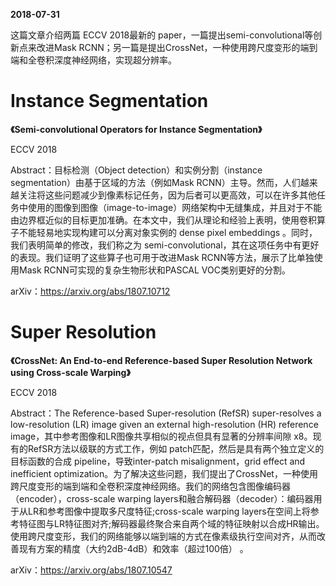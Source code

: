 **2018-07-31**

这篇文章介绍两篇 ECCV 2018最新的 paper，一篇提出semi-convolutional等创新点来改进Mask RCNN；另一篇是提出CrossNet，一种使用跨尺度变形的端到端和全卷积深度神经网络，实现超分辨率。

# Instance Segmentation

**《Semi-convolutional Operators for Instance Segmentation》**

ECCV 2018

Abstract：目标检测（Object detection）和实例分割（instance segmentation）由基于区域的方法（例如Mask RCNN）主导。然而，人们越来越关注将这些问题减少到像素标记任务，因为后者可以更高效，可以在许多其他任务中使用的图像到图像（image-to-image）网络架构中无缝集成，并且对于不能由边界框近似的目标更加准确。在本文中，我们从理论和经验上表明，使用卷积算子不能轻易地实现构建可以分离对象实例的 dense pixel embeddings 。同时，我们表明简单的修改，我们称之为 semi-convolutional，其在这项任务中有更好的表现。我们证明了这些算子也可用于改进Mask RCNN等方法，展示了比单独使用Mask RCNN可实现的复杂生物形状和PASCAL VOC类别更好的分割。

arXiv：https://arxiv.org/abs/1807.10712

# Super Resolution


**《CrossNet: An End-to-end Reference-based Super Resolution Network using Cross-scale Warping》**

ECCV 2018

Abstract：The Reference-based Super-resolution (RefSR) super-resolves a low-resolution (LR) image given an external high-resolution (HR) reference image，其中参考图像和LR图像共享相似的视点但具有显著的分辨率间隙 x8。现有的RefSR方法以级联的方式工作，例如 patch匹配，然后是具有两个独立定义的目标函数的合成 pipeline，导致inter-patch misalignment，grid effect and inefficient optimization。为了解决这些问题，我们提出了CrossNet，一种使用跨尺度变形的端到端和全卷积深度神经网络。我们的网络包含图像编码器（encoder），cross-scale warping layers和融合解码器（decoder）：编码器用于从LR和参考图像中提取多尺度特征;cross-scale warping layers在空间上将参考特征图与LR特征图对齐;解码器最终聚合来自两个域的特征映射以合成HR输出。使用跨尺度变形，我们的网络能够以端到端的方式在像素级执行空间对齐，从而改善现有方案的精度（大约2dB-4dB）和效率（超过100倍） 。

arXiv：https://arxiv.org/abs/1807.10547